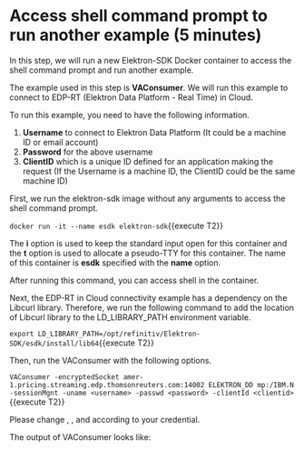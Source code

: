 # Access shell command prompt to run another example (5 minutes)

In this step, we will run a new Elektron-SDK Docker container to access the shell command prompt and run another example.

The example used in this step is **VAConsumer**. We will run this example to connect to EDP-RT (Elektron Data Platform - Real Time) in Cloud. 

To run this example, you need to have the following information.

1. **Username** to connect to Elektron Data Platform (It could be a machine ID or email account)
2. **Password** for the above username
3. **ClientID** which is a unique ID defined for an application making the request (If the Username is a machine ID, the ClientID could be the same machine ID)

First, we run the elektron-sdk image without any arguments to access the shell command prompt.

`docker run -it --name esdk elektron-sdk`{{execute T2}}

The **i** option is used to keep the standard input open for this container and the **t** option is used to allocate a pseudo-TTY for this container. The name of this container is **esdk** specified with the **name** option.

After running this command, you can access shell in the container.

Next, the EDP-RT in Cloud connectivity example has a dependency on the Libcurl library. Therefore, we run the following command to add the location of Libcurl library to the LD_LIBRARY_PATH environment variable.

`export LD_LIBRARY_PATH=/opt/refinitiv/Elektron-SDK/esdk/install/lib64`{{execute T2}}

Then, run the VAConsumer with the following options.

`VAConsumer -encryptedSocket amer-1.pricing.streaming.edp.thomsonreuters.com:14002 ELEKTRON_DD mp:/IBM.N -sessionMgnt -uname <username> -passwd <password> -clientId <clientid>`{{execute T2}}

Please change <username>, <password>, and <clientid> according to your credential.
  
The output of VAConsumer looks like:


